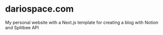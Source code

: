 # dariospace.com
My personal website with a Next.js template for creating a blog with Notion and Splitbee API
